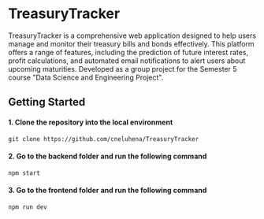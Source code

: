 
# TreasuryTracker

TreasuryTracker is a comprehensive web application designed to help users manage and monitor their treasury bills and bonds effectively. This platform offers a range of features, including the prediction of future interest rates, profit calculations, and automated email notifications to alert users about upcoming maturities. Developed as a group project for the Semester 5 course "Data Science and Engineering Project".


## Getting Started
#### 1. Clone the repository into the local environment
```
git clone https://github.com/cneluhena/TreasuryTracker
```
#### 2. Go to the backend folder and run the following command

```
npm start
```

#### 3. Go to the frontend folder and run the following command
```
npm run dev
